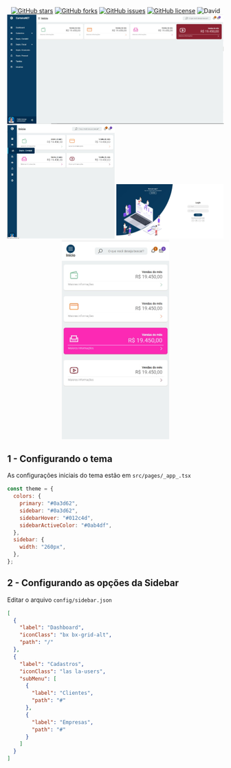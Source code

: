 <div align="center">
<a href="https://github.com/pablogeokar/nextjs-sc-dashboard/stargazers"><img alt="GitHub stars" src="https://img.shields.io/github/stars/pablogeokar/nextjs-sc-dashboard"></a>
<a href="https://github.com/pablogeokar/nextjs-sc-dashboard/network"><img alt="GitHub forks" src="https://img.shields.io/github/forks/pablogeokar/nextjs-sc-dashboard"></a>
<a href="https://github.com/pablogeokar/nextjs-sc-dashboard/issues"><img alt="GitHub issues" src="https://img.shields.io/github/issues/pablogeokar/nextjs-sc-dashboard"></a>
 <a href="https://github.com/pablogeokar/nextjs-sc-dashboard/blob/main/LICENSE"><img alt="GitHub license" src="https://img.shields.io/github/license/pablogeokar/nextjs-sc-dashboard"></a>
 <img alt="David" src="https://img.shields.io/david/pablogeokar/nextjs-sc-dashboard">
</div>

<div align="center">
<img alt="Screenshot" src=".github/dashboard.jpg">
<img alt="Screenshot" src=".github/dashboard2.jpg" style="max-width: 250px;">
<img alt="Screenshot" src=".github/login.jpg" style="max-width: 250px;">
<img alt="Screenshot" src=".github/dashboard3.jpg" style="max-width: 250px;">
</div>

## 1 - Configurando o tema

As configurações iniciais do tema estão em `src/pages/_app_.tsx`

```javascript
const theme = {
  colors: {
    primary: "#0a3d62",
    sidebar: "#0a3d62",
    sidebarHover: "#012c4d",
    sidebarActiveColor: "#0ab4df",
  },
  sidebar: {
    width: "260px",
  },
};
```

## 2 - Configurando as opções da Sidebar

Editar o arquivo `config/sidebar.json`

```json
[
  {
    "label": "Dashboard",
    "iconClass": "bx bx-grid-alt",
    "path": "/"
  },
  {
    "label": "Cadastros",
    "iconClass": "las la-users",
    "subMenu": [
      {
        "label": "Clientes",
        "path": "#"
      },
      {
        "label": "Empresas",
        "path": "#"
      }
    ]
  }
]
```
